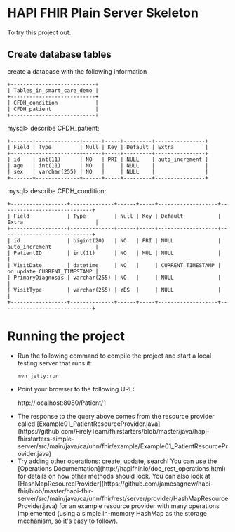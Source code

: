 # HAPI FHIR Plain Server Skeleton

To try this project out:

## Create database tables
<p> create a database with the following information </p>

```
+---------------------------+
| Tables_in_smart_care_demo |
+---------------------------+
| CFDH_condition            |
| CFDH_patient              |
+---------------------------+
```

mysql> describe CFDH_patient;

```
+-------+--------------+------+-----+---------+----------------+
| Field | Type         | Null | Key | Default | Extra          |
+-------+--------------+------+-----+---------+----------------+
| id    | int(11)      | NO   | PRI | NULL    | auto_increment |
| age   | int(11)      | NO   |     | NULL    |                |
| sex   | varchar(255) | NO   |     | NULL    |                |
+-------+--------------+------+-----+---------+----------------+
```



mysql> describe CFDH_condition;
```
+------------------+--------------+------+-----+-------------------+-----------------------------+
| Field            | Type         | Null | Key | Default           | Extra                       |
+------------------+--------------+------+-----+-------------------+-----------------------------+
| id               | bigint(20)   | NO   | PRI | NULL              | auto_increment              |
| PatientID        | int(11)      | NO   | MUL | NULL              |                             |
| VisitDate        | datetime     | NO   |     | CURRENT_TIMESTAMP | on update CURRENT_TIMESTAMP |
| PrimaryDiagnosis | varchar(255) | NO   |     | NULL              |                             |
| VisitType        | varchar(255) | YES  |     | NULL              |                             |
+------------------+--------------+------+-----+-------------------+-----------------------------+
```



# Running the project
<ul>
  <li> Run the following command to compile the project and start a local testing server that runs it: </p> 

```
mvn jetty:run
```
</li>

<li> Point your browser to the following URL:

http://localhost:8080/Patient/1

</li>

<li> The response to the query above comes from the resource provider called [Example01_PatientResourceProvider.java](https://github.com/FirelyTeam/fhirstarters/blob/master/java/hapi-fhirstarters-simple-server/src/main/java/ca/uhn/fhir/example/Example01_PatientResourceProvider.java)
</li>

<li>
 Try adding other operations: create, update, search! You can use the [Operations Documentation](http://hapifhir.io/doc_rest_operations.html) for details on how other methods should look. You can also look at [HashMapResourceProvider](https://github.com/jamesagnew/hapi-fhir/blob/master/hapi-fhir-server/src/main/java/ca/uhn/fhir/rest/server/provider/HashMapResourceProvider.java) for an example resource provider with many operations implemented (using a simple in-memory HashMap as the storage mechanism, so it's easy to follow).
</li>
</ul>
